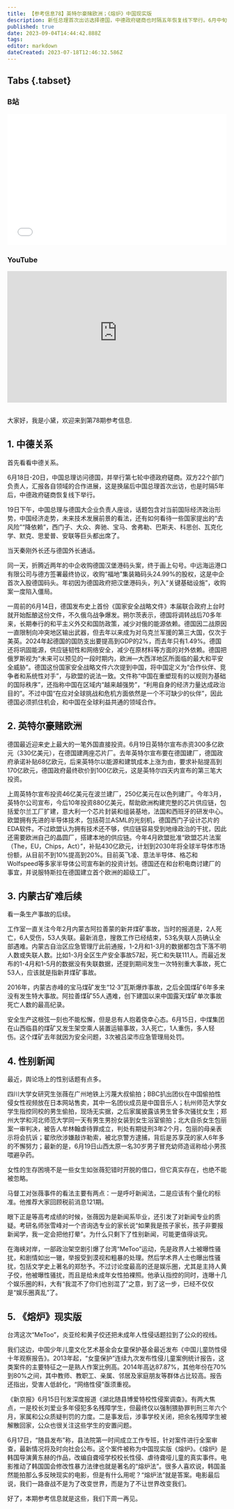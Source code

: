 ```yaml
---
title: 【参考信息78】英特尔豪赌欧洲；《熔炉》中国现实版
description: 新任总理首次出访选择德国，中德政府磋商也时隔五年恢复线下举行。6月中旬，德国出台史上首份国家安全战略文件，将俄罗斯视为“最大威胁”，中国则是“合作伙伴、竞争者和系统性对手”。欧盟补贴430亿美元构建本土的完整芯片供应链，英特尔也将在10年内投资880亿美元，双方一拍即合。内蒙古2月导致53人失联的矿难终于有后续了，但不是正式的宣告，而是藏在安全生产月度数据里。最近的性别新闻有点儿火。
published: true
date: 2023-09-04T14:44:42.888Z
tags: 
editor: markdown
dateCreated: 2023-07-18T12:46:32.586Z
---
```


## Tabs {.tabset}
### B站
<div style="position: relative; padding: 30% 45%;">
<iframe style="position: absolute; width: 100%; height: 100%; left: 0; top: 0;" src="//player.bilibili.com/player.html?&bvid=BV1zV4y1y7Lv&page=1&as_wide=1&high_quality=1&danmaku=1&autoplay=0" scrolling="no" border="0" frameborder="no" framespacing="0" allowfullscreen="true"></iframe>
</div>

### YouTube
<div style="position: relative; padding: 30% 45%;">
<iframe style="position: absolute; top: 0; left: 0; width: 100%; height: 100%;" src="https://www.youtube-nocookie.com/embed/YouTubeVID" title="YouTube video player" frameborder="0" allow="accelerometer; autoplay; clipboard-write; encrypted-media; gyroscope; picture-in-picture" allowfullscreen></iframe>
</div>

## 

大家好，我是小黛，欢迎来到第78期参考信息.

## 1. 中德关系

首先看看中德关系。

6月18日-20日，中国总理访问德国，并举行第七轮中德政府磋商。双方22个部门负责人，汇报各自领域的合作进展，这是换届后中国总理首次出访，也是时隔5年后，中德政府磋商恢复线下举行。

19日下午，中国总理与德国大企业负责人座谈，话题包含对当前国际经济政治形势，中国经济走势，未来技术发展前景的看法，还有如何看待一些国家提出的“去风险”“降依赖”，西门子、大众、奔驰、宝马、舍弗勒、巴斯夫、科思创、瓦克化学、默克、思爱普、安联等巨头都出席了。

当天秦刚外长还与德国外长通话。

同一天，折腾近两年的中企收购德国汉堡港码头案，终于画上句号。中远海运港口有限公司与德方签署最终协议，收购“福地”集装箱码头24.99%的股权，这是中企首次入股德国码头。年初因为德国政府把汉堡港码头，列入“关键基础设施”，收购案一度陷入僵局。

一周前的6月14日，德国发布史上首份《国家安全战略文件》本届联合政府上台时就开始酝酿这份文件，不久俄乌战争爆发。朔尔茨表示，德国将调转战后70多年来，长期奉行的和平主义外交和国防政策，减少对俄的能源依赖。德国因二战原因一直限制向冲突地区输出武器，但去年以来成为对乌克兰军援的第三大国，仅次于美英。2024年起德国的国防支出要提高到GDP的2%，而去年只有1.49%。德国还将巩固能源，供应链韧性和网络安全，减少在原材料等方面的对外依赖。德国把俄罗斯视为“未来可以预见的一段时期内，欧洲—大西洋地区所面临的最大和平安全威胁”。德国这份国家安全战略文件六次提到中国，将中国定义为“合作伙伴、竞争者和系统性对手”，与欧盟的说法一致。文件称“中国在重塑现有的以规则为基础的国际秩序”，还指称中国在区域内“越来越强势”，“利用自身的经济力量达成政治目的”。不过中国“在应对全球挑战和危机方面依然是一个不可缺少的伙伴”，因此德国必须抓住机会，和中国在全球利益共通的领域合作。

## 2. 英特尔豪赌欧洲

德国最近迎来史上最大的一笔外国直接投资。6月19日英特尔宣布赤资300多亿欧元（330亿美元），在德国建两座芯片厂。去年英特尔宣布要在德国建厂，德国政府承诺补贴68亿欧元，后来英特尔以能源和建筑成本上涨为由，要求补贴提高到170亿欧元，德国政府最终砍价到100亿欧元，这是英特尔四天内宣布的第三笔大投资。

上周英特尔宣布投资46亿美元在波兰建厂，250亿美元在以色列建厂。今年3月，英特尔公司宣布，今后10年投资880亿美元，帮助欧洲构建完整的芯片供应链，包括爱尔兰工厂扩建，意大利一个芯片封装和组装基地，法国和西班牙的研发中心。欧盟拥有先进的半导体技术，包括荷兰ASML的光刻机，德国西门子设计芯片的EDA软件。不过欧盟认为拥有技术还不够，供应链容易受到地缘政治的干扰，因此还需要欧洲自己的晶圆厂，搭建本地的供应链。今年4月欧盟批准“欧盟芯片法案（The，EU，Chips，Act）”，补贴430亿欧元，计划到2030年将全球半导体市场份额，从目前不到10%提高到20%。目前英飞凌、意法半导体、格芯和Wolfspeed等多家半导体公司宣布新的投资计划。德国还在和台积电商讨建厂的事宜，并说服特斯拉在德国建立首个欧洲的超级工厂。

## 3. 内蒙古矿难后续

看一条生产事故的后续。

工作室一直关注今年2月内蒙古阿拉善蒙的新井煤矿事故，当时的报道是，2人死亡，6人受伤，53人失联。最新消息，搜救工作已经结束，53名失联人员确认全部遇难。内蒙古自治区应急管理厅此前通报，1-2月和1-3月的数据都包含下落不明人数或失联人数。比如1-3月全区生产安全事故57起，死亡和失联111人。而最近发布的1-4月和1-5月的数据没有失联数据，还提到期间发生一次特别重大事故，死亡53人，应该就是指新井煤矿事故。

2016年，内蒙古赤峰的宝马煤矿发生“12·3”瓦斯爆炸事故，之后全国煤矿6年多来没有发生特大事故。阿拉善煤矿55人遇难，创下建国以来中国露天煤矿单次事故死亡人数的最高纪录。

安全生产这根弦一刻也不能松懈，但是总有人抱着侥幸心态。6月15日，中煤集团在山西临县的煤矿又发生架空乘人装置运输事故，3人死亡，1人重伤，多人轻伤。这个煤矿去年就因为安全问题，3次被吕梁市应急管理局处罚。

## 4. 性别新闻

最近，舆论场上的性别话题有点多。

四川大学女研究生张薇在广州地铁上污蔑大叔偷拍；BBC扒出团伙在中国偷拍性侵女性视频放在日本网站售卖，其中一名团伙成员是中国音乐人；杭州师范大学女学生指控同校的男生偷拍，现场无实据，之后家属披露该男生曾多次骚扰女生；郑州大学和河北师范大学同一天有男生男扮女装到女生浴室偷拍；北大自杀女生包丽案一审判决，被告人牟林翰虐待罪成立，判处有期徒刑3年2个月，包丽的母亲表示将会抗诉；翟欣欣涉嫌敲诈勒索，被北京警方逮捕，背后是苏享茂的家人6年多的不懈努力；最新的是，6月19日山西太原一名30岁男子冒充幼师造谣称给小男孩喂避孕药。

女性的生存困境不是一些女生如张薇犯错时开脱的借口，但它真实存在，也绝不能被忽略。

马督工对张薇事件的看法主要有两点：一是呼吁新闻法，二是应该有个量化的标准。他推荐大家回顾税前消息121期。

眼下正是等高考成绩的时候，张薇因为是新闻系毕业，还引发了对新闻专业的质疑。考研名师张雪峰对一个咨询选专业的家长说“如果我是孩子家长，孩子非要报新闻学，我一定会把他打晕”。为什么只剩下了性别新闻，可能更值得谈究。

在海峡对岸，一部政治架空剧引爆了台湾“MeToo”运动，先是政界人士被曝性骚扰，和剧情如出一辙，举报受到漠视和粗暴的处理。然后学术界人士也曝出性骚扰，包括文学史上著名的郑愁予。不过讨论度最高的还是娱乐圈，尤其是主持人黄子佼，他被曝性骚扰，而且是给未成年女性拍裸照。他承认指控的同时，连曝十几个娱乐圈的料，大有“我混不了你们也别混了”之意，到了这一步，已经不仅仅是“娱乐圈真乱”了。

## 5. 《熔炉》现实版

台湾这次“MeToo”，炎亚纶和黄子佼还把未成年人性侵话题拉到了公众的视线。

我们这边，中国少年儿童文化艺术基金会女童保护基金最近发布《中国儿童防性侵十年观察报告》。2013年起，“女童保护”连续九次发布性侵儿童案例统计报告，这类案件的主要特征之一是熟人作案比例高。2014年高达87.87%，其他年份在70%到80%之间，其中教师、教职工、亲属、邻居及家庭朋友等群体占比较高。报告还指出，受害人低龄化，“网络性侵”亟须重视。

《新京报》6月15日刊发深度报道《湖北随县博爱特校性侵案调查》。有两大焦点，一是校长刘爱业多年侵犯多名残障学生，但最终仅以强制猥胁罪判刑三年六个月，家属和公众质疑判罚的力度。二是事发后，涉事学校关闭，把余名残障学生被解散回家，公众也很关注这些学生的安置问题。

6月17日，“随县发布”称，县法院第一时间成立工作专班，针对案件进行全案审查，最新情况将及时向社会公布。这个案件被称为中国现实版《熔炉》。《熔炉》是韩国导演黄东赫的作品，改编自聋哑学校校长性侵、虐待聋哑儿童的真实事件。电影推动了韩国国会修改性暴力法律也就是著名的“熔炉法”。很多人喜欢说，韩国虽然能拍那么多反映现实的电影，但是有什么用呢？“熔炉法”就是答案。电影最后说，我们一路奋战不是为了改变世界，而是为了不让世界改变我们。

好了，本期参考信息就是这些，我们下周一再见。


